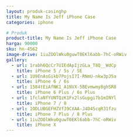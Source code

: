```yaml
---
layout: produk-casinghp
title: My Name Is Jeff iPhone Case
categories: iphone

# Produk
product-title: My Name Is Jeff iPhone Case
harga: 90000
sku: hn-4562
image-drive: 1iuZOOlWku0guwT0EKl6abb-7hC-oRWiv
gallery:
  - url: 1rabh6QcCr7UIEdApIjzGLa_T8Q__WdCp
    title: iPhone 5 / 5s / SE
  - url: 1U9EnAsGikb7PojsI7I-RNmU-nkw3pJ5a
    title: iPhone 6 / 6s
  - url: 1584tEiAfNK1_A1NVX-5BEvmwmy8ghSR8
    title: iPhone 6 Plus / 6s Plus
  - url: 1fclaNfYUNTQzK1Fx2lsGupgi7b1mINYl
    title: iPhone 7 / 8
  - url: 1ODLUBGEFHZVf39CXAA-J4D45cqR31fzu
    title: iPhone 7 Plus / 8 Plus
  - url: 1iuZOOlWku0guwT0EKl6abb-7hC-oRWiv
    title: iPhone X
---
```

